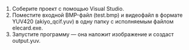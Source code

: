 1. Соберите проект с помощью Visual Studio.
2. Поместите входной BMP-файл (test.bmp) и видеофайл в формате YUV420 (akiyo_qcif.yuv) в одну папку с исполняемым файлом elecard.exe.
3. Запустите программу — она наложит изображение и создаст output.yuv.
